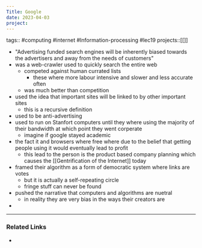 ```yaml
---
Title: Google
date: 2023-04-03
project:
---
```

tags:: #computing #internet #Information-processing #lec19 
projects::[[]]


- "Advertising funded search engines will be inherently biased towards the advertisers and away from the needs of customers"
- was a web-crawler used to quickly search the entire web
	- competed against human currated lists
		- these where more labour intensive and slower and less accurate often
	- was much better than competition
- used the idea that important sites will be linked to by other important sites
	- this is a recursive definition
- used to be anti-advertising
- used to run on Stanfort computers until they where using the majority of their bandwidth at which point they went corperate 
	- imagine if google stayed academic
- the fact it and browsers where free where due to the belief that getting people using it would eventually lead to profit
	- this lead to the person is the product based company planning which causes the [[Gentrification of the Internet]] today
- framed their algorithm as a form of democratic system where links are votes
	- but it is actually a self-repeating circle
	- fringe stuff can never be found
- pushed the narrative that computers and algorithms are nuetral
	- in reality they are very bias in the ways their creators are
- 

---

### Related Links

- 